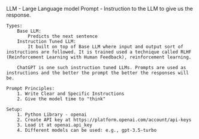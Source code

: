 LLM - Large Language model
Prompt - Instruction to the LLM to give us the response.

	Types:
		Base LLM:
			Predicts the next sentence
		Instruction Tuned LLM:
			It built on top of Base LLM where input and output sort of instructions are followed. It is trained used a technique called RLHF (Reinforcement Learning with Human Feedback), reinforcement learning.
		
		ChatGPT is one such instruction tuned LLMs. Prompts are used as instructions and the better the prompt the better the responses will be.
	
	Prompt Principles:
        1. Write Clear and Specific Instructions
        2. Give the model time to "think"
    
    Setup:
        1. Python Library - openai
        2. Create API key at https://platform.openai.com/account/api-keys
        3. Load it at openai.api_key
        4. Different models can be used: e.g., gpt-3.5-turbo